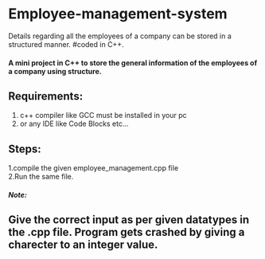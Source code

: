 # Employee-management-system
Details regarding all the employees of a company can be stored in a structured manner.  #coded in C++.
#### A mini project in C++ to store the general information of the employees of a company using structure.  

## Requirements:  
1. c++ compiler like GCC must be installed in your pc
2. or any IDE like Code Blocks etc...  

## Steps:  
1.compile the given employee_management.cpp file  
2.Run the same file.

##### Note:  
## Give the correct input as per given datatypes in the .cpp file. Program gets crashed by giving a charecter to an integer value. 
